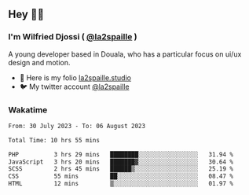 ## Hey 👋🏾
### I'm Wilfried Djossi ( <a href="https://twitter.com/la2spaille/" target="_blank">@la2spaille</a> )
A young developer based in Douala, who has a particular focus on ui/ux design and motion.

- 🎨 Here is my folio [la2spaille.studio](https://la2spaille.studio/)
- 🐦 My twitter account [@la2spaille](https://twitter.com/la2spaille/)

### Wakatime
<!--START_SECTION:waka-->

```txt
From: 30 July 2023 - To: 06 August 2023

Total Time: 10 hrs 55 mins

PHP          3 hrs 29 mins   ████████░░░░░░░░░░░░░░░░░   31.94 %
JavaScript   3 hrs 20 mins   ███████▓░░░░░░░░░░░░░░░░░   30.64 %
SCSS         2 hrs 45 mins   ██████▒░░░░░░░░░░░░░░░░░░   25.19 %
CSS          55 mins         ██░░░░░░░░░░░░░░░░░░░░░░░   08.47 %
HTML         12 mins         ▒░░░░░░░░░░░░░░░░░░░░░░░░   01.97 %
```

<!--END_SECTION:waka-->
<!--
**la2spaille/la2spaille** is a ✨ _special_ ✨ repository because its `README.md` (this file) appears on your GitHub profile.

Here are some ideas to get you started:

- 🔭 I’m currently working on ...
- 🌱 I’m currently learning ...
- 👯 I’m looking to collaborate on ...
- 🤔 I’m looking for help with ...
- 💬 Ask me about ...
- 📫 How to reach me: ...
- 😄 Pronouns: ...
- ⚡ Fun fact: ...
-->
